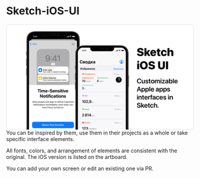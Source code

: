 # Sketch-iOS-UI

<img align="left" src="https://github.com/svyatoynick/Sketch-iOS-UI/blob/main/Assets/preview.png"/>

You can be inspired by them, use them in their projects as a whole or take specific interface elements. 

All fonts, colors, and arrangement of elements are consistent with the original. The iOS version is listed on the artboard. 

You can add your own screen or edit an existing one via PR. 





